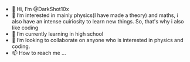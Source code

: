 - 👋 Hi, I’m @DarkShot10x
- 👀 I’m interested in mainly physics(I have made a theory) and maths, i also have an intense cuiriosity to learn new things. So, that's why i also like coding 
- 🌱 I’m currently learning in high school 
- 💞️ I’m looking to collaborate on anyone who is interested in physics and coding.
- 📫 How to reach me ...

<!---
DarkShot10x/DarkShot10x is a ✨ special ✨ repository because its `README.md` (this file) appears on your GitHub profile.
You can click the Preview link to take a look at your changes.
--->
